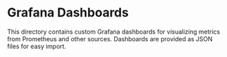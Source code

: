 # Grafana Dashboards

This directory contains custom Grafana dashboards for visualizing metrics from Prometheus and other sources. Dashboards are provided as JSON files for easy import. 